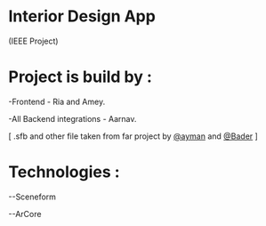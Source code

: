 # Interior Design App
(IEEE Project)

# Project is build by :

-Frontend - Ria and Amey.

-All Backend integrations - Aarnav.

[ .sfb and other file taken from far project by [@ayman](https://github.com/AymanKandil) and [@Bader](https://github.com/BaderAlJuma) ]

# Technologies :

--Sceneform 

--ArCore


